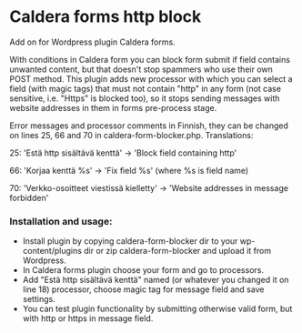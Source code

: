 # Caldera forms http block

Add on for Wordpress plugin Caldera forms.

With conditions in Caldera form you can block form submit if field contains unwanted content, but that doesn't stop spammers who use their own POST method. This plugin adds new processor with which you can select a field (with magic tags) that must not contain "http" in any form (not case sensitive, i.e. "Https" is blocked too), so it stops sending messages with website addresses in them in forms pre-process stage.

Error messages and processor comments in Finnish, they can be changed on lines 25, 66 and 70 in caldera-form-blocker.php. Translations:

25: 'Estä http sisältävä kenttä' -> 'Block field containing http'

66: 'Korjaa kenttä %s' -> 'Fix field %s' (where %s is field name)

70: 'Verkko-osoitteet viestissä kielletty' -> 'Website addresses in message forbidden'

### Installation and usage:
- Install plugin by copying caldera-form-blocker dir to your wp-content/plugins dir or zip caldera-form-blocker and upload it from Wordpress.
- In Caldera forms plugin choose your form and go to processors.
- Add "Estä http sisältävä kenttä" named (or whatever you changed it on line 18) processor, choose magic tag for message field and save settings.
- You can test plugin functionality by submitting otherwise valid form, but with http or https in message field.
